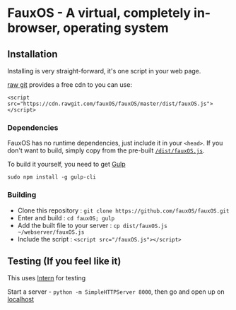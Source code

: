 # FauxOS - A virtual, completely in-browser, operating system

## Installation

Installing is very straight-forward, it's one script in your web page.

[raw git](https://rawgit.com/) provides a free cdn to you can use:

`<script src="https://cdn.rawgit.com/fauxOS/fauxOS/master/dist/fauxOS.js"></script>`

### Dependencies

FauxOS has no runtime dependencies, just include it in your `<head>`.
If you don't want to build, simply copy from the pre-built [`/dist/fauxOS.js`](https://raw.githubusercontent.com/fauxOS/fauxOS/master/dist/fauxOS.js).

To build it yourself, you need to get [Gulp](http://gulpjs.com)

`sudo npm install -g gulp-cli`

### Building

+ Clone this repository : `git clone https://github.com/fauxOS/fauxOS.git`
+ Enter and build : `cd fauxOS; gulp`
+ Add the built file to your server : `cp dist/fauxOS.js ~/webserver/fauxOS.js`
+ Include the script : `<script src="/fauxOS.js"></script>`

## Testing (If you feel like it)

This uses [Intern](https://theintern.github.io) for testing

Start a server - `python -m SimpleHTTPServer 8000`, then go and open up on [localhost](http://localhost:8000)
